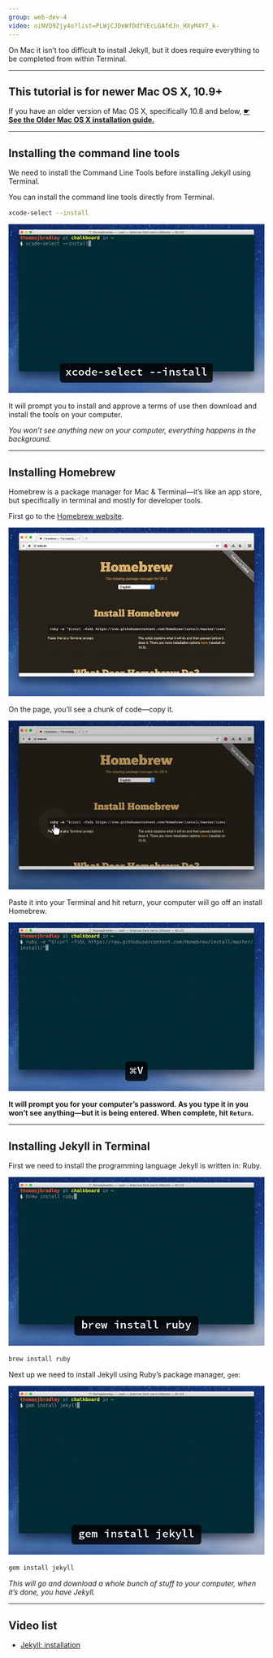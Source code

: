```yaml
---
group: web-dev-4
video: oiNVQ9Zjy4o?list=PLWjCJDeWfDdfVEcLGAfdJn_HXyM4Y7_k-
---
```


On Mac it isn’t too difficult to install Jekyll, but it does require everything to be completed from within Terminal.

---

## This tutorial is for newer Mac OS X, 10.9+

If you have an older version of Mac OS X, specifically 10.8 and below, [**☛ See the Older Mac OS X installation guide.**](/topics/jekyll-installation-older-mac/)

---

## Installing the command line tools

We need to install the Command Line Tools before installing Jekyll using Terminal.

You can install the command line tools directly from Terminal.

```bash
xcode-select --install
```

![](xcode-select-install.jpg)

It will prompt you to install and approve a terms of use then download and install the tools on your computer.

*You won’t see anything new on your computer, everything happens in the background.*

---

## Installing Homebrew

Homebrew is a package manager for Mac & Terminal—it’s like an app store, but specifically in terminal and mostly for developer tools.

First go to the [Homebrew website](http://brew.sh/).

![](brew.jpg)

On the page, you’ll see a chunk of code—copy it.

![](brew-copy.jpg)

Paste it into your Terminal and hit return, your computer will go off an install Homebrew.

![](brew-paste.jpg)

**It will prompt you for your computer’s password. As you type it in you won’t see anything—but it is being entered. When complete, hit `Return`.**

---

## Installing Jekyll in Terminal

First we need to install the programming language Jekyll is written in: Ruby.

![](ruby.jpg)

```bash
brew install ruby
```

Next up we need to install Jekyll using Ruby’s package manager, `gem`:

![](jekyll.jpg)

```bash
gem install jekyll
```

*This will go and download a whole bunch of stuff to your computer, when it’s done, you have Jekyll.*

---

## Video list

- [Jekyll: installation](https://www.youtube.com/watch?v=oiNVQ9Zjy4o&index=1&list=PLWjCJDeWfDdfVEcLGAfdJn_HXyM4Y7_k-)
